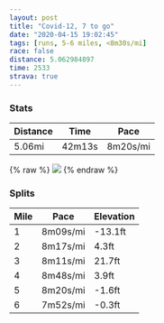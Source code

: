 ```yaml
---
layout: post
title: "Covid-12, 7 to go"
date: "2020-04-15 19:02:45"
tags: [runs, 5-6 miles, <8m30s/mi]
race: false
distance: 5.062984897
time: 2533
strava: true
---
```


### Stats

| Distance | Time | Pace |
|----------|------|------|
|5.06mi|42m13s|8m20s/mi|

{% raw %}
<img src='https://maps.googleapis.com/maps/api/staticmap?maptype=roadmap&path=enc:uawwF`gsbM?MCG@KNUNKHMB@DBFf@\ZTBh@TRADGPNR@TJb@XRb@BXDFBn@TL\AbAd@d@@h@VP@FHTp@LR~A`BFXn@CL@HF?DB@FPLHx@JVLRRRJ`@f@HPFFV@|@ZPEL?zAn@xAhA`Ap@N?n@N`AdAf@VdBnA`@RRNd@TAA^\RDJFlA~@X`@h@XPRPHp@DRDh@EVDJJ`@NdAbAPHh@F^THJ\Tv@n@^`@z@Zb@TNRl@VLTTTJBLLb@L\Vf@VLDV?RLREL?JJJDX^XFj@XNVh@`@RBV`@NFRADEv@GXL`@?\DdA@~@N\?HJFXFJXD^Cz@?ZGXBtAB^Oj@i@ZIVC`A_@R?l@IPGD@NKXGRQXGt@_@JAVBt@IV@PEv@_@NAhAUXQTEPIFU`@c@pAa@JIn@Uf@Wx@Mx@e@`@EFO\UT@XIPOvAu@Pa@RQh@UFEPCPJLBHIVa@l@gBDYFCBKRMFKZ{Ab@e@Vs@?GTSDK?GNY?GZ]TcAN_@d@{@DMFEZ{ALYP]Z_@Rm@VUHq@@[RoALMTOVu@Pu@JUTSDe@HK@QIa@Ci@@CESH??WDSh@EHBNVFDh@EH@\LVVBFb@J`@VREJITqA@sAIi@LY?c@Dm@FUDEAIf@q@LYBO@OHe@DMj@m@h@iCDg@Ac@Hs@ESJKZQL@PJj@v@d@ZRV\HJFHLf@An@JrA\n@VpAZh@VXFb@\ZBHDLNj@ZP@JEHe@FQTa@Z]LGX?DWDsBT}AL_@Pa@@MN_@NuAR]N}AHODOLSJUX{ANa@@KNKNQPoADgAToADc@Tu@\oBBy@JQ\w@Zk@JYHg@Rg@Pm@H]f@sDXu@Ha@JWDc@h@oBPcAl@mCn@yDFM`@kBJ[Hk@TeATq@De@\}ADi@j@kBVeCNw@P{ARiAH]@MCWDg@\cBXgAX{ALa@L_APe@XgAd@gAHu@TaAH{@b@uAD]`@iAJk@?KGIEk@XoAPeARk@r@sCTo@Hg@X[z@sB`@iAFe@\aAPaBFWXoBTy@R_AHWZJJAp@JDOBc@TqAVq@Lm@To@D]CKDg@DE?GAK@WBOFMFg@HQ^e@JQF[DGEZ@HA\IVCl@I^IR]f@Od@Q^GTQPCb@IJAF&key=AIzaSyC1MId7bFpkLXNAaYhBSTb8jLyiSqzbDtM&size=800x800&markers=color:yellow|label:S|40.75563,-73.99553&markers=color:green|label:F|40.710269999999916,-73.96293000000004'>
{% endraw %}

### Splits

| Mile | Pace | Elevation |
|------|------|-----------|
|1|8m09s/mi|-13.1ft|
|2|8m17s/mi|4.3ft|
|3|8m11s/mi|21.7ft|
|4|8m48s/mi|3.9ft|
|5|8m20s/mi|-1.6ft|
|6|7m52s/mi|-0.3ft|
